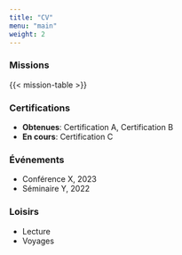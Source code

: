 ```yaml
---
title: "CV"
menu: "main"
weight: 2
---
```


### Missions
{{< mission-table >}}

### Certifications
- **Obtenues**: Certification A, Certification B
- **En cours**: Certification C

### Événements
- Conférence X, 2023
- Séminaire Y, 2022

### Loisirs
- Lecture
- Voyages